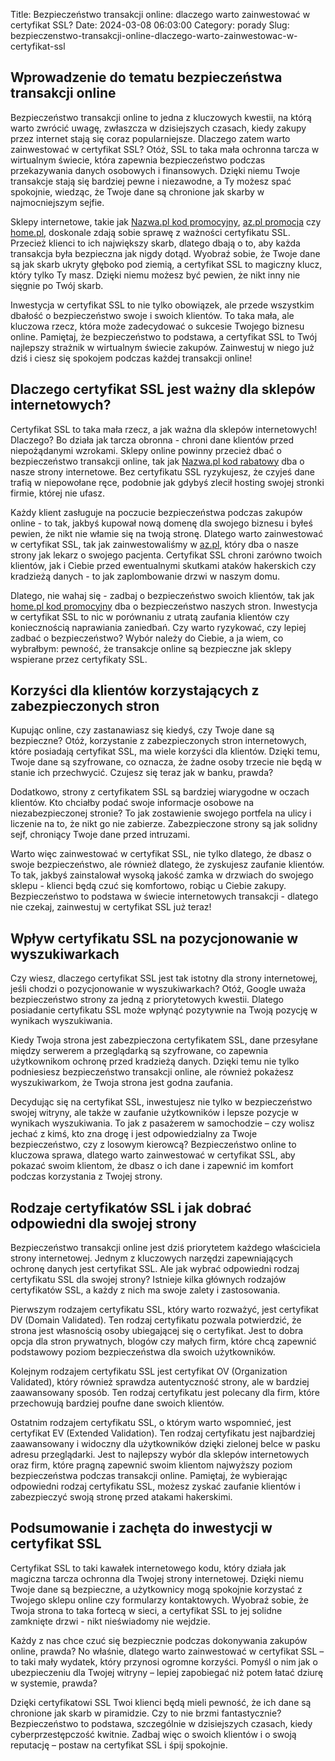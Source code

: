 Title: Bezpieczeństwo transakcji online: dlaczego warto zainwestować w certyfikat SSL?
Date: 2024-03-08 06:03:00
Category: porady
Slug: bezpieczenstwo-transakcji-online-dlaczego-warto-zainwestowac-w-certyfikat-ssl

## Wprowadzenie do tematu bezpieczeństwa transakcji online

Bezpieczeństwo transakcji online to jedna z kluczowych kwestii, na którą warto zwrócić uwagę, zwłaszcza w dzisiejszych czasach, kiedy zakupy przez internet stają się coraz popularniejsze. Dlaczego zatem warto zainwestować w certyfikat SSL? Otóż, SSL to taka mała ochronna tarcza w wirtualnym świecie, która zapewnia bezpieczeństwo podczas przekazywania danych osobowych i finansowych. Dzięki niemu Twoje transakcje stają się bardziej pewne i niezawodne, a Ty możesz spać spokojnie, wiedząc, że Twoje dane są chronione jak skarby w najmocniejszym sejfie.

Sklepy internetowe, takie jak [Nazwa.pl kod promocyjny](https://huisartsenpost-hoorn.nl/najnowsze-trendy-w-domenach-globalnych-dla-sklepow-internetowych-rzecz-o-popularnosci-domen-store), [az.pl promocja](https://design-onweb.nl/ochrona-danych-osobowych-w-e-commerce-najlepsze-praktyki-w-zakresie-bezpiecznego-hostingu) czy [home.pl](https://design-onweb.nl/ochrona-danych-osobowych-w-e-commerce-najlepsze-praktyki-w-zakresie-bezpiecznego-hostingu), doskonale zdają sobie sprawę z ważności certyfikatu SSL. Przecież klienci to ich największy skarb, dlatego dbają o to, aby każda transakcja była bezpieczna jak nigdy dotąd. Wyobraź sobie, że Twoje dane są jak skarb ukryty głęboko pod ziemią, a certyfikat SSL to magiczny klucz, który tylko Ty masz. Dzięki niemu możesz być pewien, że nikt inny nie sięgnie po Twój skarb.

Inwestycja w certyfikat SSL to nie tylko obowiązek, ale przede wszystkim dbałość o bezpieczeństwo swoje i swoich klientów. To taka mała, ale kluczowa rzecz, która może zadecydować o sukcesie Twojego biznesu online. Pamiętaj, że bezpieczeństwo to podstawa, a certyfikat SSL to Twój najlepszy strażnik w wirtualnym świecie zakupów. Zainwestuj w niego już dziś i ciesz się spokojem podczas każdej transakcji online!


## Dlaczego certyfikat SSL jest ważny dla sklepów internetowych?

Certyfikat SSL to taka mała rzecz, a jak ważna dla sklepów internetowych! Dlaczego? Bo działa jak tarcza obronna - chroni dane klientów przed niepożądanymi wzrokami. Sklepy online powinny przecież dbać o bezpieczeństwo transakcji online, tak jak [Nazwa.pl kod rabatowy](https://scmkiezen.nl/tytu-artykuu-jak-wybrac-idealny-szybki-hosting-dla-swojego-sklepu-internetowego) dba o nasze strony internetowe. Bez certyfikatu SSL ryzykujesz, że czyjeś dane trafią w niepowołane ręce, podobnie jak gdybyś zlecił hosting swojej stronki firmie, której nie ufasz.

Każdy klient zasługuje na poczucie bezpieczeństwa podczas zakupów online - to tak, jakbyś kupował nową domenę dla swojego biznesu i byłeś pewien, że nikt nie włamie się na twoją stronę. Dlatego warto zainwestować w certyfikat SSL, tak jak zainwestowaliśmy w [az.pl](https://scmkiezen.nl/tytu-artykuu-jak-wybrac-idealny-szybki-hosting-dla-swojego-sklepu-internetowego), który dba o nasze strony jak lekarz o swojego pacjenta. Certyfikat SSL chroni zarówno twoich klientów, jak i Ciebie przed ewentualnymi skutkami ataków hakerskich czy kradzieżą danych - to jak zaplombowanie drzwi w naszym domu.

Dlatego, nie wahaj się - zadbaj o bezpieczeństwo swoich klientów, tak jak [home.pl kod promocyjny](https://scmkiezen.nl/5-najciekawszych-trendow-w-zakresie-elektroniki-konsumenckiej-w-sklepach-internetowych) dba o bezpieczeństwo naszych stron. Inwestycja w certyfikat SSL to nic w porównaniu z utratą zaufania klientów czy koniecznością naprawiania zaniedbań. Czy warto ryzykować, czy lepiej zadbać o bezpieczeństwo? Wybór należy do Ciebie, a ja wiem, co wybrałbym: pewność, że transakcje online są bezpieczne jak sklepy wspierane przez certyfikaty SSL.


## Korzyści dla klientów korzystających z zabezpieczonych stron

Kupując online, czy zastanawiasz się kiedyś, czy Twoje dane są bezpieczne? Otóż, korzystanie z zabezpieczonych stron internetowych, które posiadają certyfikat SSL, ma wiele korzyści dla klientów. Dzięki temu, Twoje dane są szyfrowane, co oznacza, że żadne osoby trzecie nie będą w stanie ich przechwycić. Czujesz się teraz jak w banku, prawda?

Dodatkowo, strony z certyfikatem SSL są bardziej wiarygodne w oczach klientów. Kto chciałby podać swoje informacje osobowe na niezabezpieczonej stronie? To jak zostawienie swojego portfela na ulicy i liczenie na to, że nikt go nie zabierze. Zabezpieczone strony są jak solidny sejf, chroniący Twoje dane przed intruzami.

Warto więc zainwestować w certyfikat SSL, nie tylko dlatego, że dbasz o swoje bezpieczeństwo, ale również dlatego, że zyskujesz zaufanie klientów. To tak, jakbyś zainstalował wysoką jakość zamka w drzwiach do swojego sklepu - klienci będą czuć się komfortowo, robiąc u Ciebie zakupy. Bezpieczeństwo to podstawa w świecie internetowych transakcji - dlatego nie czekaj, zainwestuj w certyfikat SSL już teraz!


## Wpływ certyfikatu SSL na pozycjonowanie w wyszukiwarkach

Czy wiesz, dlaczego certyfikat SSL jest tak istotny dla strony internetowej, jeśli chodzi o pozycjonowanie w wyszukiwarkach? Otóż, Google uważa bezpieczeństwo strony za jedną z priorytetowych kwestii. Dlatego posiadanie certyfikatu SSL może wpłynąć pozytywnie na Twoją pozycję w wynikach wyszukiwania.

Kiedy Twoja strona jest zabezpieczona certyfikatem SSL, dane przesyłane między serwerem a przeglądarką są szyfrowane, co zapewnia użytkownikom ochronę przed kradzieżą danych. Dzięki temu nie tylko podniesiesz bezpieczeństwo transakcji online, ale również pokażesz wyszukiwarkom, że Twoja strona jest godna zaufania.

Decydując się na certyfikat SSL, inwestujesz nie tylko w bezpieczeństwo swojej witryny, ale także w zaufanie użytkowników i lepsze pozycje w wynikach wyszukiwania. To jak z pasażerem w samochodzie – czy wolisz jechać z kimś, kto zna drogę i jest odpowiedzialny za Twoje bezpieczeństwo, czy z losowym kierowcą? Bezpieczeństwo online to kluczowa sprawa, dlatego warto zainwestować w certyfikat SSL, aby pokazać swoim klientom, że dbasz o ich dane i zapewnić im komfort podczas korzystania z Twojej strony.


## Rodzaje certyfikatów SSL i jak dobrać odpowiedni dla swojej strony

Bezpieczeństwo transakcji online jest dziś priorytetem każdego właściciela strony internetowej. Jednym z kluczowych narzędzi zapewniających ochronę danych jest certyfikat SSL. Ale jak wybrać odpowiedni rodzaj certyfikatu SSL dla swojej strony? Istnieje kilka głównych rodzajów certyfikatów SSL, a każdy z nich ma swoje zalety i zastosowania. 

Pierwszym rodzajem certyfikatu SSL, który warto rozważyć, jest certyfikat DV (Domain Validated). Ten rodzaj certyfikatu pozwala potwierdzić, że strona jest własnością osoby ubiegającej się o certyfikat. Jest to dobra opcja dla stron prywatnych, blogów czy małych firm, które chcą zapewnić podstawowy poziom bezpieczeństwa dla swoich użytkowników.

Kolejnym rodzajem certyfikatu SSL jest certyfikat OV (Organization Validated), który również sprawdza autentyczność strony, ale w bardziej zaawansowany sposób. Ten rodzaj certyfikatu jest polecany dla firm, które przechowują bardziej poufne dane swoich klientów. 

Ostatnim rodzajem certyfikatu SSL, o którym warto wspomnieć, jest certyfikat EV (Extended Validation). Ten rodzaj certyfikatu jest najbardziej zaawansowany i widoczny dla użytkowników dzięki zielonej belce w pasku adresu przeglądarki. Jest to najlepszy wybór dla sklepów internetowych oraz firm, które pragną zapewnić swoim klientom najwyższy poziom bezpieczeństwa podczas transakcji online. Pamiętaj, że wybierając odpowiedni rodzaj certyfikatu SSL, możesz zyskać zaufanie klientów i zabezpieczyć swoją stronę przed atakami hakerskimi.


## Podsumowanie i zachęta do inwestycji w certyfikat SSL

Certyfikat SSL to taki kawałek internetowego kodu, który działa jak magiczna tarcza ochronna dla Twojej strony internetowej. Dzięki niemu Twoje dane są bezpieczne, a użytkownicy mogą spokojnie korzystać z Twojego sklepu online czy formularzy kontaktowych. Wyobraź sobie, że Twoja strona to taka fortecą w sieci, a certyfikat SSL to jej solidne zamknięte drzwi - nikt nieświadomy nie wejdzie.

Każdy z nas chce czuć się bezpiecznie podczas dokonywania zakupów online, prawda? No właśnie, dlatego warto zainwestować w certyfikat SSL – to taki mały wydatek, który przynosi ogromne korzyści. Pomyśl o nim jak o ubezpieczeniu dla Twojej witryny – lepiej zapobiegać niż potem łatać dziurę w systemie, prawda?

Dzięki certyfikatowi SSL Twoi klienci będą mieli pewność, że ich dane są chronione jak skarb w piramidzie. Czy to nie brzmi fantastycznie? Bezpieczeństwo to podstawa, szczególnie w dzisiejszych czasach, kiedy cyberprzestępczość kwitnie. Zadbaj więc o swoich klientów i o swoją reputację – postaw na certyfikat SSL i śpij spokojnie.

